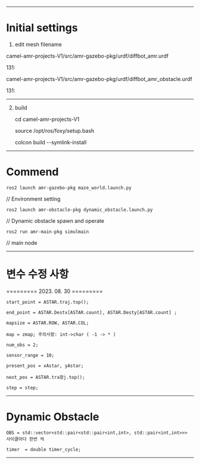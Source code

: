 ----
# Initial settings

1. edit mesh filename


camel-amr-projects-V1/src/amr-gazebo-pkg/urdf/diffbot_amr.urdf 


131: <mesh filename="/home/<Your Path>/camel-amr-projects-V1/src/amr-gazebo-pkg/meshes/base_link.STL/">


camel-amr-projects-V1/src/amr-gazebo-pkg/urdf/diffbot_amr_obstacle.urdf


131: <mesh filename="/home/<Your Path>/camel-amr-projects-V1/src/amr-gazebo-pkg/meshes/base_link.STL/">

----
2. build


    cd camel-amr-projects-V1

    source /opt/ros/foxy/setup.bash

    colcon build --symlink-install

----
# Commend

    ros2 launch amr-gazebo-pkg maze_world.launch.py

// Environment setting


    ros2 launch amr-obstacle-pkg dynamic_obstacle.launch.py


// Dynamic obstacle spawn and operate


    ros2 run amr-main-pkg simulmain

// main node

----


# 변수 수정 사항
========= 2023. 08. 30 =========

    start_point = ASTAR.traj.top();

    end_point = ASTAR.Destx[ASTAR.count], ASTAR.Desty[ASTAR.count] ;

    mapsize = ASTAR.ROW, ASTAR.COL;

    map = zmap; 주의사항: int->char ( -1 -> * )

    num_obs = 2;

    sensor_range = 10;

    present_pos = xAstar, yAstar;

    next_pos = ASTAR.tra항j.top();

    step = step;

----
# Dynamic Obstacle

    
    OBS = std::vector<std::pair<std::pair<int,int>, std::pair<int,int>>> 사이클마다 한번 씩
    
    timer  = double timer_cycle;
----
